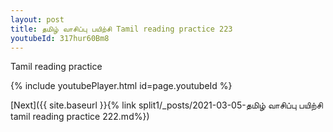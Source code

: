 ```yaml
---
layout: post
title: தமிழ் வாசிப்பு பயிற்சி Tamil reading practice 223
youtubeId: 317hur60Bm8
---
```

 
 
Tamil reading practice
 
 
 
 
 


{% include youtubePlayer.html id=page.youtubeId %}
 
[Next]({{ site.baseurl }}{% link  split1/_posts/2021-03-05-தமிழ் வாசிப்பு பயிற்சி tamil reading practice 222.md%})
 
